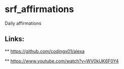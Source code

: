 # srf_affirmations
Daily affirmations

##  Links: 
** https://github.com/codingx01/alexa

** https://www.youtube.com/watch?v=WV0kUK6F0Y4 
